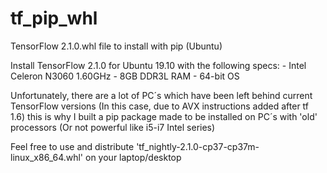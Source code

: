 # tf_pip_whl
TensorFlow 2.1.0.whl file to install with pip (Ubuntu)

Install TensorFlow 2.1.0 for Ubuntu 19.10 with the following specs:
    - Intel Celeron N3060 1.60GHz 
    - 8GB DDR3L RAM
    - 64-bit OS

Unfortunately, there are a lot of PC´s which have been left behind current TensorFlow versions (In this case, due to AVX instructions added after tf 1.6) this is why I built a pip package made to be installed on PC´s with 'old' processors (Or not powerful like i5-i7 Intel series)

Feel free to use and distribute 'tf_nightly-2.1.0-cp37-cp37m-linux_x86_64.whl' on your laptop/desktop
